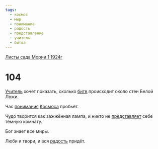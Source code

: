 ```yaml
---
tags:
  - космос
  - мир
  - понимание
  - радость
  - представление
  - учитель
  - битва
---
```


[Листы сада Мории 1 1924г](/agni/1924)

# 104
[Учитель](/tag/#учитель) хочет показать, сколько [битв](/tag/#битва) происходит около стен Белой Ложи.   

Час [понимания](/tag/#понимание) [Космоса](/tag/#космос) пробьёт.   

Чудо творится как зажжённая лампа, и никто не [представляет](/tag/#представление) себе тёмную комнату.   

Бог знает все миры.   

Люби и твори, и вся [радость](/tag/#радость) придёт.   


